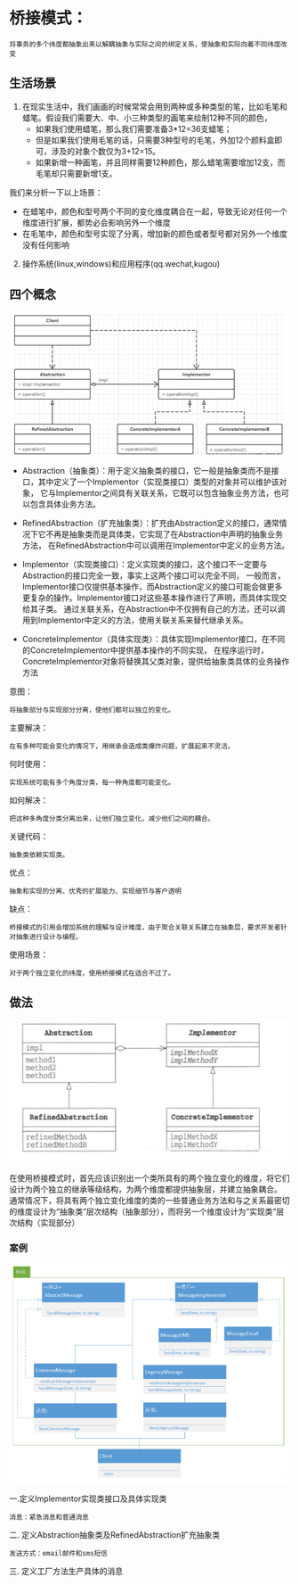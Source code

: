 # 桥接模式：
    将事务的多个纬度都抽象出来以解耦抽象与实际之间的绑定关系，使抽象和实际向着不同纬度改变

## 生活场景

1. 在现实生活中，我们画画的时候常常会用到两种或多种类型的笔，比如毛笔和蜡笔。假设我们需要大、中、小三种类型的画笔来绘制12种不同的颜色，
   - 如果我们使用蜡笔，那么我们需要准备3*12=36支蜡笔；
   - 但是如果我们使用毛笔的话，只需要3种型号的毛笔，外加12个颜料盒即可，涉及的对象个数仅为3+12=15。
   - 如果新增一种画笔，并且同样需要12种颜色，那么蜡笔需要增加12支，而毛笔却只需要新增1支。

我们来分析一下以上场景：
   - 在蜡笔中，颜色和型号两个不同的变化维度耦合在一起，导致无论对任何一个维度进行扩展，都势必会影响另外一个维度
   - 在毛笔中，颜色和型号实现了分离，增加新的颜色或者型号都对另外一个维度没有任何影响

2. 操作系统(linux,windows)和应用程序(qq.wechat,kugou)

## 四个概念
![](process1.png)

- Abstraction（抽象类）：用于定义抽象类的接口，它一般是抽象类而不是接口，其中定义了一个Implementor（实现类接口）类型的对象并可以维护该对象，
    它与Implementor之间具有关联关系，它既可以包含抽象业务方法，也可以包含具体业务方法。
    
- RefinedAbstraction（扩充抽象类）：扩充由Abstraction定义的接口，通常情况下它不再是抽象类而是具体类，它实现了在Abstraction中声明的抽象业务方法，
    在RefinedAbstraction中可以调用在Implementor中定义的业务方法。
    
- Implementor（实现类接口）：定义实现类的接口，这个接口不一定要与Abstraction的接口完全一致，事实上这两个接口可以完全不同，
    一般而言，Implementor接口仅提供基本操作，而Abstraction定义的接口可能会做更多更复杂的操作。Implementor接口对这些基本操作进行了声明，而具体实现交给其子类。
    通过关联关系，在Abstraction中不仅拥有自己的方法，还可以调用到Implementor中定义的方法，使用关联关系来替代继承关系。
    
- ConcreteImplementor（具体实现类）：具体实现Implementor接口，在不同的ConcreteImplementor中提供基本操作的不同实现，
    在程序运行时，ConcreteImplementor对象将替换其父类对象，提供给抽象类具体的业务操作方法

意图：
    
    将抽象部分与实现部分分离，使他们都可以独立的变化。

主要解决：
    
    在有多种可能会变化的情况下，用继承会造成类爆炸问题，扩展起来不灵活。

何时使用：

    实现系统可能有多个角度分类，每一种角度都可能变化。

如何解决：
    
    把这种多角度分类分离出来，让他们独立变化，减少他们之间的耦合。

关键代码：
    
    抽象类依赖实现类。

优点：
    
    抽象和实现的分离、优秀的扩展能力、实现细节与客户透明

缺点：
    
    桥接模式的引用会增加系统的理解与设计难度，由于聚合关联关系建立在抽象层，要求开发者针对抽象进行设计与编程。

使用场景：

    对于两个独立变化的纬度，使用桥接模式在适合不过了。
## 做法
![](process2.png)

在使用桥接模式时，首先应该识别出一个类所具有的两个独立变化的维度，将它们设计为两个独立的继承等级结构，为两个维度都提供抽象层，并建立抽象耦合。
通常情况下，将具有两个独立变化维度的类的一些普通业务方法和与之关系最密切的维度设计为“抽象类”层次结构（抽象部分），而将另一个维度设计为“实现类”层次结构（实现部分）

### 案例
![](example.png)

一.定义Implementor实现类接口及具体实现类

    消息：紧急消息和普通消息

二. 定义Abstraction抽象类及RefinedAbstraction扩充抽象类
    
    发送方式：email邮件和sms短信

三. 定义工厂方法生产具体的消息